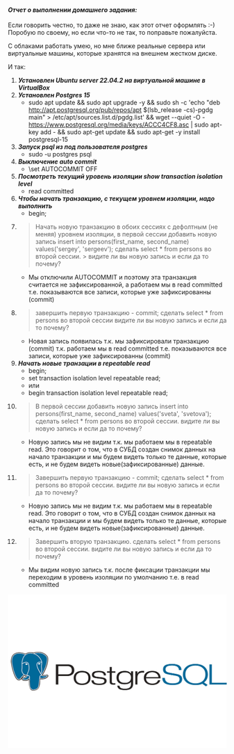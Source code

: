 #### *Отчет о выполнении домашнего задания:*

Если говорить честно, то даже не знаю, как этот отчет оформлять :-)
Поробую по своему, но если что-то не так, то поправьте пожалуйста.


С облаками работать умею, но мне ближе реальные сервера или виртуальные машины, которые хранятся на внешнем жестком диске.  

И так:
1. **_Установлен Ubuntu server 22.04.2 на виртуальной машине в VirtualBox_**  
1. **_Установлен Postgres 15_**  
    * sudo apt update && sudo apt upgrade -y && sudo sh -c 'echo "deb http://apt.postgresql.org/pub/repos/apt $(lsb_release -cs)-pgdg main" > /etc/apt/sources.list.d/pgdg.list' && wget --quiet -O - https://www.postgresql.org/media/keys/ACCC4CF8.asc | sudo apt-key add - && sudo apt-get update && sudo apt-get -y install postgresql-15
1. **_Запуск psql из под пользователя postgres_**  
    * sudo -u postgres psql
1. **_Выключение auto commit_**  
    * \set AUTOCOMMIT OFF
1. **_Посмотреть текущий уровень изоляции show transaction isolation level_**  
    * read committed
1. **_Чтобы начать транзакцию, с текущем уровнем изоляции, надо выполнить_**  
    * begin;
1. > Начать новую транзакцию в обоих сессиях с дефолтным (не меняя) уровнем изоляции, в первой сессии добавить новую запись insert into persons(first_name, second_name) values('sergey', 'sergeev'); сделать select * from persons во второй сессии. > видите ли вы новую запись и если да то почему?  
    * Мы отключили AUTOCOMMIT и поэтому эта транзакция считается не зафиксированной, а работаем мы в read committed т.е. показываются все записи, которые уже зафиксированны (commit)
1. > завершить первую транзакцию - commit; сделать select * from persons во второй сессии видите ли вы новую запись и если да то почему? 
    * Новая запись появилась т.к. мы зафиксировали транзакцию (commit) т.к. работаем мы в read committed т.е. показываются все записи, которые уже зафиксированны (commit)
1. **_Начать новые транзации в repeatable read_**  
    * begin;
    * set transaction isolation level repeatable read;
    * или
    * begin transaction isolation level repeatable read;
1. > В первой сессии добавить новую запись insert into persons(first_name, second_name) values('sveta', 'svetova'); сделать select * from persons во второй сессии. видите ли вы новую запись и если да то почему?  
    * Новую запись мы не видим т.к. мы работаем мы в repeatable read. Это говорит о том, что в СУБД создан снимок данных на начало транзакции и мы будем видеть только те данные, которые есть, и не будем видеть новые(зафиксированные) данные. 
1. > Завершить первую транзакцию - commit; сделать select * from persons во второй сессии. видите ли вы новую запись и если да то почему?
    * Новую запись мы не видим т.к. мы работаем мы в repeatable read. Это говорит о том, что в СУБД создан снимок данных на начало транзакции и мы будем видеть только те данные, которые есть, и не будем видеть новые(зафиксированные) данные. 
1. > Завершить вторую транзакцию. сделать select * from persons во второй сессии. видите ли вы новую запись и если да то почему? 
    * Мы видим новую запись т.к. после фиксации транзакции мы переходим в уровень изоляции по умолчанию т.е. в read committed
    
<kbd>
  <img src="PostgreSQL.jpeg" />
</kbd>
